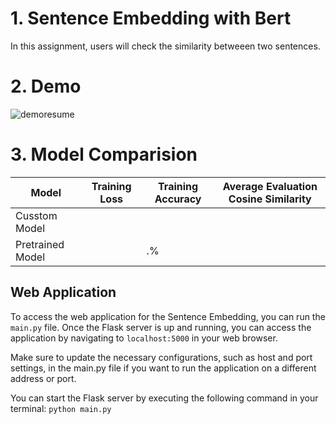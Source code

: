 # 1. Sentence Embedding with Bert
In this assignment, users will check the similarity betweeen two sentences. 
# 2. Demo
![demoresume](https://github.com/stabyaaaa/Natural-Language-Processing/assets/35591848/1f3aecd5-904d-4106-aa16-80b98737eb88)
# 3. Model Comparision

| Model | Training Loss | Training Accuracy | Average Evaluation Cosine Similarity |
|-------|---------------|-------------------|----------------|
| Cusstom Model   |  |  |  |
| Pretrained Model |  | .% |  |


## Web Application
To access the web application for the Sentence Embedding, you can run the `main.py` file. Once the Flask server is up and running, you can access the application by navigating to `localhost:5000` in your web browser.

Make sure to update the necessary configurations, such as host and port settings, in the main.py file if you want to run the application on a different address or port.

You can start the Flask server by executing the following command in your terminal:
`python main.py`

